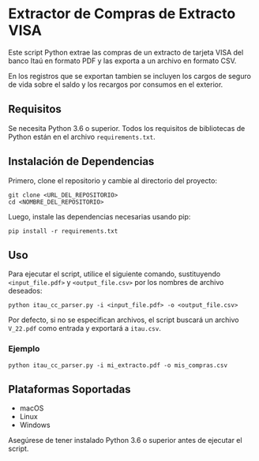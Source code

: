 # Extractor de Compras de Extracto VISA

Este script Python extrae las compras de un extracto de tarjeta VISA del banco Itaú en formato PDF y las exporta a un archivo en formato CSV.

En los registros que se exportan tambien se incluyen los cargos de seguro de vida sobre el saldo y los recargos por consumos en el exterior.

## Requisitos

Se necesita Python 3.6 o superior. Todos los requisitos de bibliotecas de Python están en el archivo `requirements.txt`.

## Instalación de Dependencias

Primero, clone el repositorio y cambie al directorio del proyecto:

```
git clone <URL_DEL_REPOSITORIO>
cd <NOMBRE_DEL_REPOSITORIO>
```

Luego, instale las dependencias necesarias usando pip:

```
pip install -r requirements.txt
```

## Uso

Para ejecutar el script, utilice el siguiente comando, sustituyendo `<input_file.pdf>` y `<output_file.csv>` por los nombres de archivo deseados:

```
python itau_cc_parser.py -i <input_file.pdf> -o <output_file.csv>
```

Por defecto, si no se especifican archivos, el script buscará un archivo `V_22.pdf` como entrada y exportará a `itau.csv`.

### Ejemplo

```
python itau_cc_parser.py -i mi_extracto.pdf -o mis_compras.csv
```

## Plataformas Soportadas

- macOS
- Linux
- Windows

Asegúrese de tener instalado Python 3.6 o superior antes de ejecutar el script.

